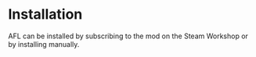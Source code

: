 # Installation

AFL can be installed by subscribing to the mod on the Steam Workshop or by installing manually.

